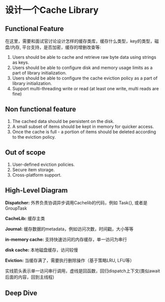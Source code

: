 # 设计一个Cache Library

## Functional Feature
在这里，需要和面试官讨论设计怎样的缓存类库，缓存什么类型，key的类型，磁盘/内存, 平台支持，是否加密，缓存的增删改查等:

1. Users should be able to cache and retrieve raw byte data using strings as keys.
2. Users should be able to configure disk and memory usage limits as a part of library initialization.
3. Users should be able to configure the cache eviction policy as a part of library initialization.
4. Support multi-threading write or read (at least one write, multi reads are fine)

## Non functional feature

1. The cached data should be persistent on the disk.
2. A small subset of items should be kept in memory for quicker access.
3. Once the cache is full - a portion of items should be deleted according to the eviction policy.

## Out of scope

1. User-defined eviction policies.
2. Secure item storage.
3. Cross-platform support.

## High-Level Diagram

<!--![](https://res.cloudinary.com/dwpjzbyux/image/upload/v1650713366/SystemDesign/Cache-Lib/cache-high_mhgj03.png)-->

**Dispatcher:** 外界负责协调异步调用Cachelib的代码，例如 Task{}, 或者是GroupTask

**CacheLib:** 缓存主类

**Journal:** 缓存数据的metadata，例如访问次数，时间戳，大小等等

**in-memory cache:** 支持快速访问的内存缓存，单一访问为串行

**disk cache:** 本地磁盘缓存，访问较慢

**Eviction:** 当缓存满了，需要执行删除操作（基于策略LRU, LFU等）

实线箭头表示单一访问串行调用，虚线是回函数，回归dispatch上下文(类似await后面的内容，回到主线程)

## Deep Dive
